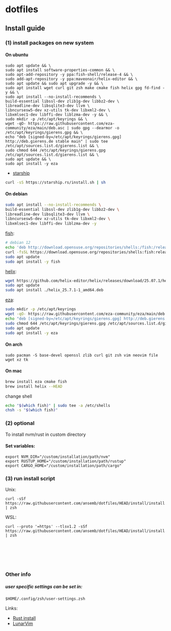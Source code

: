 # dotfiles

## Install guide

### (1) install packages on new system

#### On ubuntu
```
sudo apt update && \
sudo apt install software-properties-common && \
sudo apt-add-repository -y ppa:fish-shell/release-4 && \
sudo add-apt-repository -y ppa:maveonair/helix-editor && \
sudo apt update && sudo apt upgrade -y && \
sudo apt install wget curl git zsh make cmake fish helix gpg fd-find -y && \
sudo apt install --no-install-recommends \
build-essential libssl-dev zlib1g-dev libbz2-dev \
libreadline-dev libsqlite3-dev llvm \
libncursesw5-dev xz-utils tk-dev libxml2-dev \
libxmlsec1-dev libffi-dev liblzma-dev -y && \
sudo mkdir -p /etc/apt/keyrings && \
wget -qO- https://raw.githubusercontent.com/eza-community/eza/main/deb.asc | sudo gpg --dearmor -o /etc/apt/keyrings/gierens.gpg && \
echo "deb [signed-by=/etc/apt/keyrings/gierens.gpg] http://deb.gierens.de stable main" | sudo tee /etc/apt/sources.list.d/gierens.list && \
sudo chmod 644 /etc/apt/keyrings/gierens.gpg /etc/apt/sources.list.d/gierens.list && \
sudo apt update && \
sudo apt install -y eza
```

- [starship](https://starship.rs/)
```bash
curl -sS https://starship.rs/install.sh | sh
```


#### On debian
```bash
sudo apt install --no-install-recommends \
build-essential libssl-dev zlib1g-dev libbz2-dev \
libreadline-dev libsqlite3-dev llvm \
libncursesw5-dev xz-utils tk-dev libxml2-dev \
libxmlsec1-dev libffi-dev liblzma-dev -y
```

[fish](https://software.opensuse.org/download.html?project=shells%3Afish%3Arelease%3A4&package=fish):
```bash
# debian 12
echo 'deb http://download.opensuse.org/repositories/shells:/fish:/release:/4/Debian_12/ /' | sudo tee /etc/apt/sources.list.d/shells:fish:release:4.list
curl -fsSL https://download.opensuse.org/repositories/shells:fish:release:4/Debian_12/Release.key | gpg --dearmor | sudo tee /etc/apt/trusted.gpg.d/shells_fish_release_4.gpg > /dev/null
sudo apt update
sudo apt install -y fish
```

[helix](https://github.com/helix-editor/helix/releases):
```bash
wget https://github.com/helix-editor/helix/releases/download/25.07.1/helix_25.7.1-1_amd64.deb
sudo apt update
sudo apt install ./helix_25.7.1-1_amd64.deb
```

[eza](https://eza.rocks/):
```bash
sudo mkdir -p /etc/apt/keyrings
wget -qO- https://raw.githubusercontent.com/eza-community/eza/main/deb.asc | sudo gpg --dearmor -o /etc/apt/keyrings/gierens.gpg
echo "deb [signed-by=/etc/apt/keyrings/gierens.gpg] http://deb.gierens.de stable main" | sudo tee /etc/apt/sources.list.d/gierens.list
sudo chmod 644 /etc/apt/keyrings/gierens.gpg /etc/apt/sources.list.d/gierens.list
sudo apt update
sudo apt install -y eza
```

#### On arch
```
sudo pacman -S base-devel openssl zlib curl git zsh vim neovim file wget xz tk
```

#### On mac
```bash
brew install eza cmake fish
brew install helix --HEAD
```

change shell
```bash
echo "$(which fish)" | sudo tee -a /etc/shells
chsh -s "$(which fish)"
```

### (2) optional 
To install nvm/rust in custom directory
#### Set variables:
```
export NVM_DIR="/custom/installation/path/nvm"
export RUSTUP_HOME="/custom/installation/path/rustup"
export CARGO_HOME="/custom/installation/path/cargo"
```

### (3) run install script

Unix:
```
curl -sSf https://raw.githubusercontent.com/ansemb/dotfiles/HEAD/install/install.zsh | zsh
```

WSL:
```
curl --proto '=https' --tlsv1.2 -sSf https://raw.githubusercontent.com/ansemb/dotfiles/HEAD/install/install.zsh | zsh
```

<br /><br /><br /><br />

### Other info

##### user specific settings can be set in:
```
$HOME/.config/zsh/user-settings.zsh
```

Links:
- [Rust install](https://www.rust-lang.org/tools/install)
- [LunarVim](https://www.lunarvim.org/)
